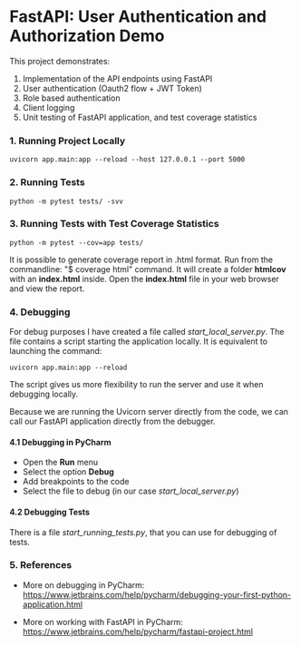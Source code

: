 # FastAPI: User Authentication and Authorization Demo 

This project demonstrates:

1) Implementation of the API endpoints using FastAPI
2) User authentication (Oauth2 flow + JWT Token)
3) Role based authentication
4) Client logging
5) Unit testing of FastAPI application, and test coverage statistics
 

### 1. Running Project Locally

```
uvicorn app.main:app --reload --host 127.0.0.1 --port 5000
```


###  2. Running Tests

```
python -m pytest tests/ -svv
```


### 3. Running Tests with Test Coverage Statistics

```
python -m pytest --cov=app tests/
```

It is possible to generate coverage report in .html format.
Run from the commandline: "$ coverage html" command. It will create
a folder **htmlcov** with an **index.html** inside. Open the **index.html**
file in your web browser and view the report.


### 4. Debugging

For debug purposes I have created a file called *start_local_server.py*.
The file contains a script starting the application locally. It is equivalent to
launching the command:

```
uvicorn app.main:app --reload
```

The script gives us more flexibility to run the server and use it when debugging locally.

Because we are running the Uvicorn server directly from the code, we can call
our FastAPI application directly from the debugger.

#### 4.1 Debugging in PyCharm
- Open the **Run** menu
- Select the option **Debug**
- Add breakpoints to the code
- Select the file to debug (in our case *start_local_server.py*)

#### 4.2 Debugging Tests

There is a file *start_running_tests.py*, that you can use for debugging of tests. 


### 5. References

- More on debugging in PyCharm: https://www.jetbrains.com/help/pycharm/debugging-your-first-python-application.html

- More on working with FastAPI in PyCharm: https://www.jetbrains.com/help/pycharm/fastapi-project.html